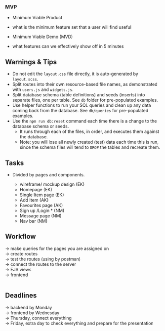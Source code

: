 ### MVP

- Minimum Viable Product
- what is the minimum feature set that a user will find useful

- Minimum Viable Demo (MVD)
- what features can we effectively show off in 5 minutes

## Warnings & Tips

- Do not edit the `layout.css` file directly, it is auto-generated by `layout.scss`.
- Split routes into their own resource-based file names, as demonstrated with `users.js` and `widgets.js`.
- Split database schema (table definitions) and seeds (inserts) into separate files, one per table. See `db` folder for pre-populated examples.
- Use helper functions to run your SQL queries and clean up any data coming back from the database. See `db/queries` for pre-populated examples.
- Use the `npm run db:reset` command each time there is a change to the database schema or seeds.
  - It runs through each of the files, in order, and executes them against the database.
  - Note: you will lose all newly created (test) data each time this is run, since the schema files will tend to `DROP` the tables and recreate them.

## Tasks

- Divided by pages and components.

  - wireframe/ mockup design (EK)
  - Homepage (EK)
  - Single Item page (EK)
  - Add Item (AK)
  - Favourites page (AK)
  - Sign up /Login \* (NM)
  - Message page (NM)
  - Nav bar (NM)

## Workflow

&rarr; make queries for the pages you are assigned on<br />
&rarr; create routes<br />
&rarr; test the routes (using by postman)<br />
&rarr; connect the routes to the server<br />
&rarr; EJS views<br />
&rarr; frontend<br />
<br />

## Deadlines<br />

&rarr; backend by Monday<br />
&rarr; frontend by Wednesday<br />
&rarr; Thursday, connect everything<br />
&rarr; Friday, extra day to check everything and prepare for the presentation
